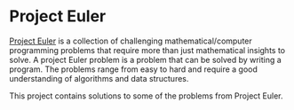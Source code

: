 # Project Euler

[Project Euler](https://projecteuler.net) is a collection of challenging mathematical/computer programming problems that require more than just mathematical insights to solve. A project Euler problem is a problem that can be solved by writing a program. The problems range from easy to hard and require a good understanding of algorithms and data structures.

This project contains solutions to some of the problems from Project Euler.